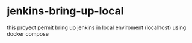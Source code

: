 # jenkins-bring-up-local

this proyect permit bring up jenkins in local enviroment (localhost) using docker compose 
